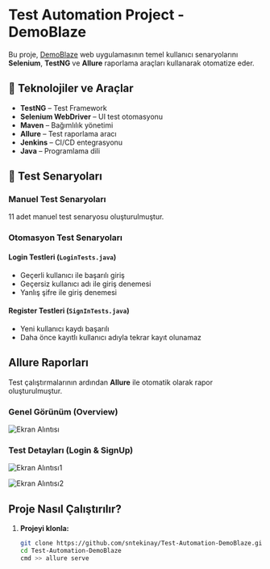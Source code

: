 #  Test Automation Project - DemoBlaze

Bu proje, [DemoBlaze](https://www.demoblaze.com/) web uygulamasının temel kullanıcı senaryolarını **Selenium**, **TestNG** ve **Allure** raporlama araçları kullanarak otomatize eder.

## 🔧 Teknolojiler ve Araçlar

-  **TestNG** – Test Framework
-  **Selenium WebDriver** – UI test otomasyonu
-  **Maven** – Bağımlılık yönetimi
-  **Allure** – Test raporlama aracı
-  **Jenkins** – CI/CD entegrasyonu
-  **Java** – Programlama dili

## 🧪 Test Senaryoları
### Manuel Test Senaryoları
11 adet manuel test senaryosu oluşturulmuştur.
### Otomasyon Test Senaryoları 
####  Login Testleri (`LoginTests.java`)
- Geçerli kullanıcı ile başarılı giriş
- Geçersiz kullanıcı adı ile giriş denemesi
- Yanlış şifre ile giriş denemesi

####  Register Testleri (`SignInTests.java`)
- Yeni kullanıcı kaydı başarılı
- Daha önce kayıtlı kullanıcı adıyla tekrar kayıt olunamaz

##  Allure Raporları

Test çalıştırmalarının ardından **Allure** ile otomatik olarak rapor oluşturulmuştur.

### Genel Görünüm (Overview)
![Ekran Alıntısı](https://github.com/user-attachments/assets/efc8a53b-edf0-44e9-bbc2-fe9767c1eeb5)

### Test Detayları (Login & SignUp)

![Ekran Alıntısı1](https://github.com/user-attachments/assets/8ae4f8e7-e96f-4df2-bef4-030ff8c14b1c)

![Ekran Alıntısı2](https://github.com/user-attachments/assets/2cf70da1-c4f9-4d7e-b50d-70f904533784)


##  Proje Nasıl Çalıştırılır?

1. **Projeyi klonla:**
   ```bash
   git clone https://github.com/sntekinay/Test-Automation-DemoBlaze.git
   cd Test-Automation-DemoBlaze
   cmd >> allure serve
